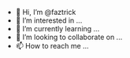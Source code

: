 - 👋 Hi, I’m @faztrick
- 👀 I’m interested in ...
- 🌱 I’m currently learning ...
- 💞️ I’m looking to collaborate on ...
- 📫 How to reach me ...

<!---
faztrick/faztrick is a ✨ special ✨ repository because its `README.md` (this file) appears on your GitHub profile.
You can click the Preview link to take a look at your changes.
--->
